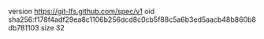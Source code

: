 version https://git-lfs.github.com/spec/v1
oid sha256:f178f4adf29ea8c1106b256dcd8c0cb5f88c5a6b3ed5aacb48b860b8db781103
size 32
